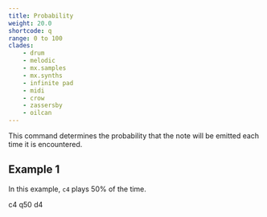 ```yaml
---
title: Probability
weight: 20.0
shortcode: q
range: 0 to 100
clades:
    - drum
    - melodic
    - mx.samples
    - mx.synths
    - infinite pad
    - midi
    - crow
    - zassersby
    - oilcan
---
```


This command determines the probability that the note will be emitted each time it is encountered.

## Example 1

In this example, `c4` plays 50% of the time.

<p class="shiny">c4 q50 d4</p>
